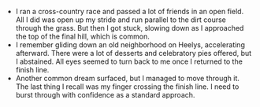 -	I ran a cross-country race and passed a lot of friends in an open field. All I did was open up my stride and run parallel to the dirt course through the grass. But then I got stuck, slowing down as I approached the top of the final hill, which is common.
-	I remember gliding down an old neighborhood on Heelys, accelerating afterward. There were a lot of desserts and celebratory pies offered, but I abstained. All eyes seemed to turn back to me once I returned to the finish line.
-	Another common dream surfaced, but I managed to move through it. The last thing I recall was my finger crossing the finish line. I need to burst through with confidence as a standard approach.
